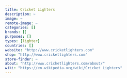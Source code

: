 ```yaml
---
title: Cricket Lighters
description: ~
image: ~
remote-image: ~
categories: []
brands: []
purposes: []
types: [lighter]
countries: []
website: "http://www.cricketlighters.com"
shop: "http://www.cricketlighters.com"
store-finder: ~
about: "http://www.cricketlighters.com/about/"
wiki: "https://en.wikipedia.org/wiki/Cricket Lighters"
---
```

